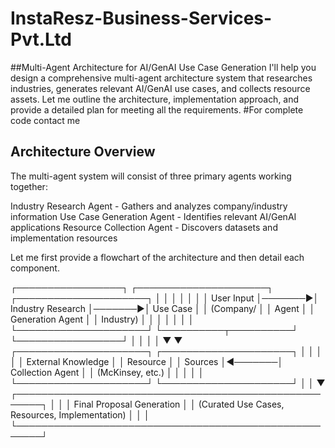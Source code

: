 # InstaResz-Business-Services-Pvt.Ltd
##Multi-Agent Architecture for AI/GenAI Use Case Generation
I'll help you design a comprehensive multi-agent architecture system that researches industries, generates relevant AI/GenAI use cases, and collects resource assets. Let me outline the architecture, implementation approach, and provide a detailed plan for meeting all the requirements.
#For complete code contact me 
## Architecture Overview
The multi-agent system will consist of three primary agents working together:

Industry Research Agent - Gathers and analyzes company/industry information
Use Case Generation Agent - Identifies relevant AI/GenAI applications
Resource Collection Agent - Discovers datasets and implementation resources

Let me first provide a flowchart of the architecture and then detail each component.

┌─────────────────┐        ┌─────────────────────┐        ┌─────────────────────┐
│                 │        │                     │        │                     │
│  User Input     │───────▶│ Industry Research   │───────▶│  Use Case           │
│  (Company/      │        │  Agent              │        │  Generation Agent   │
│   Industry)     │        │                     │        │                     │
│                 │        └─────────────────────┘        └──────────┬──────────┘
└─────────────────┘                  │                               │
                                     │                               │
                                     ▼                               ▼
                        ┌─────────────────────┐        ┌─────────────────────┐
                        │                     │        │                     │
                        │ External Knowledge  │        │  Resource           │
                        │ Sources            │◀───────│  Collection Agent   │
                        │ (McKinsey, etc.)   │        │                     │
                        │                     │        └─────────────────────┘
                        └─────────────────────┘                  │
                                                                │
                                                                ▼
                       ┌──────────────────────────────────────────────────────┐
                       │                                                      │
                       │             Final Proposal Generation                │
                       │    (Curated Use Cases, Resources, Implementation)    │
                       │                                                      │
                       └──────────────────────────────────────────────────────┘
